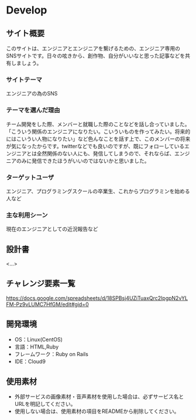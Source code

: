 # Develop

## サイト概要
このサイトは、エンジニアとエンジニアを繋げるための、エンジニア専用のSNSサイトです。日々の呟きから、創作物、自分がいいなと思った記事などを共有しましょう。

### サイトテーマ
エンジニアの為のSNS

### テーマを選んだ理由
チーム開発をした際、メンバーと就職した際のことなどを話し合っていました。「こういう関係のエンジニアになりたい。こいういものを作ってみたい。将来的にはこいうい人物になりたい」など色んなことを話す上で、このメンバーの将来が気になったからです。twitterなどでも良いのですが、既にフォローしているエンジニアとは全然関係のない人にも、発信してしまうので、それならば、エンジニアのみに発信できたほうがいいのではないかと思いました。

### ターゲットユーザ
エンジニア、プログラミングスクールの卒業生、これからプログラミンを始める人など

### 主な利用シーン
現在のエンジニアとしての近況報告など

## 設計書
<...>

## チャレンジ要素一覧
<https://docs.google.com/spreadsheets/d/18SPBsj4UZiTuaxQrc2IpgpN2vYLFM-Pz9vLUMC7HfGM/edit#gid=0>

## 開発環境
- OS：Linux(CentOS)
- 言語：HTML,Ruby
- フレームワーク：Ruby on Rails
- IDE：Cloud9

## 使用素材
- 外部サービスの画像素材・音声素材を使用した場合は、必ずサービス名とURLを明記してください。
- 使用しない場合は、使用素材の項目をREADMEから削除してください。